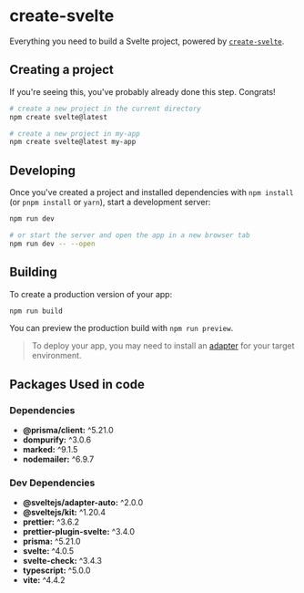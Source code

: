 # create-svelte

Everything you need to build a Svelte project, powered by [`create-svelte`](https://github.com/sveltejs/kit/tree/master/packages/create-svelte).

## Creating a project

If you're seeing this, you've probably already done this step. Congrats!

```bash
# create a new project in the current directory
npm create svelte@latest

# create a new project in my-app
npm create svelte@latest my-app
```

## Developing

Once you've created a project and installed dependencies with `npm install` (or `pnpm install` or `yarn`), start a development server:

```bash
npm run dev

# or start the server and open the app in a new browser tab
npm run dev -- --open
```

## Building

To create a production version of your app:

```bash
npm run build
```

You can preview the production build with `npm run preview`.

> To deploy your app, you may need to install an [adapter](https://kit.svelte.dev/docs/adapters) for your target environment.



## Packages Used in code

### Dependencies
* **@prisma/client:** ^5.21.0
* **dompurify:** ^3.0.6
* **marked:** ^9.1.5
* **nodemailer:** ^6.9.7

### Dev Dependencies
* **@sveltejs/adapter-auto:** ^2.0.0
* **@sveltejs/kit:** ^1.20.4
* **prettier:** ^3.6.2
* **prettier-plugin-svelte:** ^3.4.0
* **prisma:** ^5.21.0
* **svelte:** ^4.0.5
* **svelte-check:** ^3.4.3
* **typescript:** ^5.0.0
* **vite:** ^4.4.2